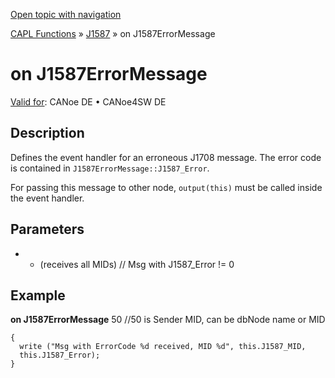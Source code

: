 [Open topic with navigation](../../../../../CANoeDEFamily.htm#Topics/CAPLFunctions/J1587/EventHandler/CAPLfunctionOnJ1587ErrorMessage.md)

[CAPL Functions](../../CAPLfunctions.md) » [J1587](../CAPLfunctionsJ1587Overview.md) » on J1587ErrorMessage

# on J1587ErrorMessage

[Valid for](../../../Shared/FeatureAvailability.md):  CANoe DE • CANoe4SW DE

## Description

Defines the event handler for an erroneous J1708 message. The error code is contained in `J1587ErrorMessage::J1587_Error`.

For passing this message to other node, `output(this)` must be called inside the event handler.

## Parameters

- - (receives all MIDs) // Msg with J1587_Error != 0

## Example

**on J1587ErrorMessage** 50 //50 is Sender MID, can be dbNode name or MID

```
{
  write ("Msg with ErrorCode %d received, MID %d", this.J1587_MID,
  this.J1587_Error);
}
```
